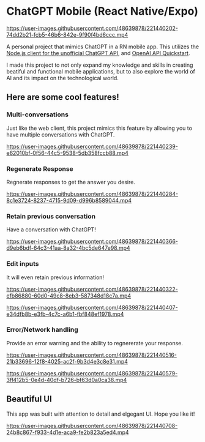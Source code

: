 # ChatGPT Mobile (React Native/Expo)

https://user-images.githubusercontent.com/48639878/221440202-74dd2b21-fcb5-46b6-842e-9f90f4bd6ccc.mp4

A personal project that mimics ChatGPT in a RN mobile app. This utilizes the [Node.js client for the unofficial ChatGPT API](https://github.com/transitive-bullshit/chatgpt-api), and [OpenAI API Quickstart](https://github.com/openai/openai-quickstart-node). 

I made this project to not only expand my knowledge and skills in creating beatiful and functional mobile applications, but to also explore the world of AI and its impact on the technological world.

## Here are some cool features!

### Multi-conversations

Just like the web client, this project mimics this feature by allowing you to have multiple conversations with ChatGPT.

https://user-images.githubusercontent.com/48639878/221440239-e62010bf-0f56-44c5-9538-5db358fccb88.mp4


### Regenerate Response

Regnerate responses to get the answer you desire. 

https://user-images.githubusercontent.com/48639878/221440284-8c1e3724-8237-4715-9d09-d996b8589044.mp4


### Retain previous conversation

Have a conversation with ChatGPT!

https://user-images.githubusercontent.com/48639878/221440366-d9eb6bdf-64c3-41aa-8a32-4bc5de647e98.mp4


### Edit inputs

It will even retain previous information!

https://user-images.githubusercontent.com/48639878/221440322-efb86880-60d0-49c8-8eb3-587348d18c7a.mp4



https://user-images.githubusercontent.com/48639878/221440407-e34dfb8b-e3fb-4c7c-a6b1-fbf848ef1978.mp4


### Error/Network handling

Provide an error warning and the ability to regnererate your response.

https://user-images.githubusercontent.com/48639878/221440516-21b33696-12f8-4025-ac2f-9b3d4e3c8e31.mp4


https://user-images.githubusercontent.com/48639878/221440579-3ff412b5-0e4d-40df-b726-bf63d0a0ca38.mp4

## Beautiful UI 

This app was built with attention to detail and elgegant UI. Hope you like it! 


https://user-images.githubusercontent.com/48639878/221440708-24b8c867-f933-4d1e-aca9-fe2b823a5ed4.mp4


